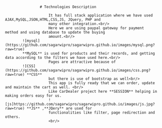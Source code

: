                     # Technologies Description

                        It has full stack application where we have used AJAX,MySQL,JSON,HTML,CSS,JS, JQuery, PHP and
                        many other integration.<br/>
                        Here we are using paypal gateway for payment method and using database to update the buying
                        amount.<br/>
			![mysql](https://github.com/sagarwipro/sagarwipro.github.io/images/mysql.png?raw=true)
			**MySQL** is used for products and their records, and getting data according to the filters we have used here.<br/>
                        Pages are attractive because of 
			![CSS](https://github.com/sagarwipro/sagarwipro.github.io/images/css.png?raw=true) **CSS** 
                        but there is use of bootstrap as well<br/>
                        This app is fully ready that we can order, update and maintain the cart as well. <br/>
                        Like CarDealer project here **SESSION** helping in making orders easy for us.
                        ![js]https://github.com/sagarwipro/sagarwipro.github.io/images/js.jpg?raw=true) **JS** ,**JQery** are used for
                        functionalities like filter, page redirection and others.
                        <br/>
